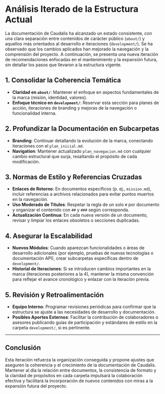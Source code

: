 # Análisis Iterado de la Estructura Actual

La documentación de Caudalis ha alcanzado un estado consistente, con una clara separación entre contenidos de carácter público (`about/`) y aquellos más orientados al desarrollo e iteraciones (`development/`). Se ha observado que los cambios aplicados han mejorado la navegación y la comprensión del proyecto. A continuación, se presenta una nueva iteración de recomendaciones enfocadas en el mantenimiento y la expansión futura, sin detallar los pasos que llevaron a la estructura vigente.

## 1. Consolidar la Coherencia Temática

- **Claridad en `about/`**: Mantener el enfoque en aspectos fundamentales de la marca (misión, identidad, valores).  
- **Enfoque técnico en `development/`**: Reservar esta sección para planes de acción, iteraciones de branding y mejoras de la navegación o funcionalidad interna.

## 2. Profundizar la Documentación en Subcarpetas

- **Branding**: Continuar detallando la evolución de la marca, conectando iteraciones con el `plan_inicial.md`.  
- **Navigation**: Mantener actualizado `plan_navegacion.md` con cualquier cambio estructural que surja, resaltando el propósito de cada modificación.

## 3. Normas de Estilo y Referencias Cruzadas

- **Enlaces de Retorno**: En documentos específicos (p. ej., `mission.md`), incluir referencias a archivos relacionados para evitar puntos muertos en la navegación.  
- **Uso Moderado de Títulos**: Respetar la regla de un solo `#` por documento y organizar el contenido con `##` y `###` según corresponda.  
- **Actualización Continua**: En cada nueva versión de un documento, revisar y limpiar los enlaces obsoletos o secciones duplicadas.

## 4. Asegurar la Escalabilidad

- **Nuevos Módulos**: Cuando aparezcan funcionalidades o áreas de desarrollo adicionales (por ejemplo, pruebas de nuevas tecnologías o documentación API), crear subcarpetas específicas dentro de `development/`.  
- **Historial de Iteraciones**: Si se introducen cambios importantes en la marca (iteraciones posteriores a la 4), mantener la misma convención para reflejar el avance cronológico y enlazar con la iteración previa.

## 5. Revisión y Retroalimentación

- **Equipo Interno**: Programar revisiones periódicas para confirmar que la estructura se ajuste a las necesidades de desarrollo y documentación.  
- **Posibles Aportes Externos**: Facilitar la contribución de colaboradores o asesores publicando guías de participación y estándares de estilo en la carpeta `development/`, si es pertinente.

---

## Conclusión

Esta iteración refuerza la organización conseguida y propone ajustes que aseguren la coherencia y el crecimiento de la documentación de Caudalis. Mantener al día la relación entre documentos, la consistencia de formato y la claridad de propósitos en cada carpeta impulsará la colaboración efectiva y facilitará la incorporación de nuevos contenidos con miras a la expansión futura del proyecto.